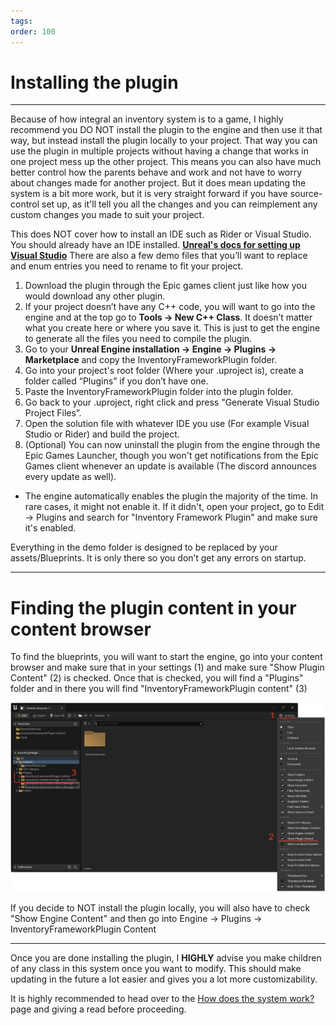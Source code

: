 ```yaml
---
tags: 
order: 100
---
```


# Installing the plugin

---
Because of how integral an inventory system is to a game, I highly recommend you DO NOT install the plugin to the engine and then use it that way, but instead install the plugin locally to your project. That way you can use the plugin in multiple projects without having a change that works in one project mess up the other project. This means you can also have much better control how the parents behave and work and not have to worry about changes made for another project. But it does mean updating the system is a bit more work, but it is very straight forward if you have source-control set up, as it'll tell you all the changes and you can reimplement any custom changes you made to suit your project.

This does NOT cover how to install an IDE such as Rider or Visual Studio. You should already have an IDE installed.
<a href="https://docs.unrealengine.com/4.27/en-US/ProductionPipelines/DevelopmentSetup/VisualStudioSetup/" target="_blank">**Unreal's docs for setting up Visual Studio**</a>
There are also a few demo files that you’ll want to replace and enum entries you need to rename to fit your project.

1. Download the plugin through the Epic games client just like how you would download any other plugin.
2. If your project doesn’t have any C++ code, you will want to go into the engine and at the top go to **Tools -> New C++ Class**. It doesn’t matter what you create here or where you save it. This is just to get the engine to generate all the files you need to compile the plugin.
3. Go to your **Unreal Engine installation -> Engine -> Plugins -> Marketplace** and copy the InventoryFrameworkPlugin folder.
4. Go into your project's root folder (Where your .uproject is), create a folder called “Plugins” if you don’t have one.
5. Paste the InventoryFrameworkPlugin folder into the plugin folder.
6. Go back to your .uproject, right click and press "Generate Visual Studio Project Files”.
7. Open the solution file with whatever IDE you use (For example Visual Studio or Rider) and build the project.
8. (Optional) You can now uninstall the plugin from the engine through the Epic Games Launcher, though you won't get notifications from the Epic Games client whenever an update is available (The discord announces every update as well).

- The engine automatically enables the plugin the majority of the time. In rare cases, it might not enable it. If it didn't, open your project, go to Edit -> Plugins and search for "Inventory Framework Plugin" and make sure it's enabled.

Everything in the demo folder is designed to be replaced by your assets/Blueprints. It is only there so you don’t get any errors on startup.

---
# Finding the plugin content in your content browser

To find the blueprints, you will want to start the engine, go into your content browser and make sure that in your settings (1) and make sure "Show Plugin Content" (2) is checked. Once that is checked, you will find a "Plugins" folder and in there you will find "InventoryFrameworkPlugin content" (3)

![](/pictures/ShowPluginContent.png)

If you decide to NOT install the plugin locally, you will also have to check "Show Engine Content" and then go into Engine -> Plugins -> InventoryFrameworkPlugin Content

---
Once you are done installing the plugin, I **HIGHLY** advise you make children of any class in this system once you want to modify. This should make updating in the future a lot easier and gives you a lot more customizability.

It is highly recommended to head over to the [How does the system work?](https://inventoryframework.github.io/introduction/howdoesthesystemwork/) page and giving a read before proceeding.

